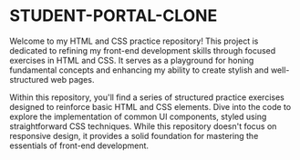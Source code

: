 # STUDENT-PORTAL-CLONE
Welcome to my HTML and CSS practice repository! This project is dedicated to refining my front-end development skills through focused exercises in HTML and CSS. It serves as a playground for honing fundamental concepts and enhancing my ability to create stylish and well-structured web pages.

Within this repository, you'll find a series of structured practice exercises designed to reinforce basic HTML and CSS elements. Dive into the code to explore the implementation of common UI components, styled using straightforward CSS techniques. While this repository doesn't focus on responsive design, it provides a solid foundation for mastering the essentials of front-end development.

